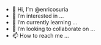 - 👋 Hi, I’m @enricosuria
- 👀 I’m interested in ...
- 🌱 I’m currently learning ...
- 💞️ I’m looking to collaborate on ...
- 📫 How to reach me ...

<!---
enricosuria/enricosuria is a ✨ special ✨ repository because its `README.md` (this file) appears on your GitHub profile.
You can click the Preview link to take a look at your changes.
--->
